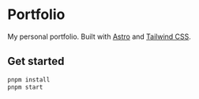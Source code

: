 # Portfolio

My personal portfolio. Built with [Astro](https://astro.build/) and [Tailwind CSS](https://tailwindcss.com/).

## Get started

```bash
pnpm install
pnpm start
```

